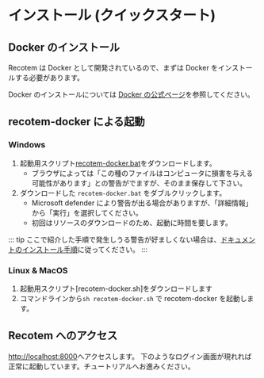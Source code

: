 # インストール (クイックスタート)

## Docker のインストール

Recotem は Docker として開発されているので、まずは Docker をインストールする必要があります。

Docker のインストールについては [Docker の公式ページ](https://docs.docker.com/get-docker/)を参照してください。

## recotem-docker による起動

### Windows

1. 起動用スクリプト[recotem-docker.bat](https://github.com/codelibs/recotem/releases/latest/download/recotem-compose.bat)をダウンロードします。
   - ブラウザによっては「この種のファイルはコンピュータに損害を与える可能性があります」との警告がでますが、そのまま保存して下さい。
1. ダウンロードした `recotem-docker.bat` をダブルクリックします。
   - Microsoft defender により警告が出る場合がありますが、「詳細情報」から「実行」を選択してください。
   - 初回はリソースのダウンロードのため、起動に時間を要します。

::: tip
ここで紹介した手順で発生しうる警告が好ましくない場合は、[ドキュメントのインストール手順](../docs/installation)に従ってください。
:::

### Linux & MacOS

1. 起動用スクリプト[recotem-docker.sh]をダウンロードします
1. コマンドラインから`sh recotem-docker.sh` で recotem-docker を起動します。

## Recotem へのアクセス

[http://localhost:8000](http://localhost:8000)へアクセスします。
下のようなログイン画面が現れれば正常に起動しています。チュートリアルへお進みください。
